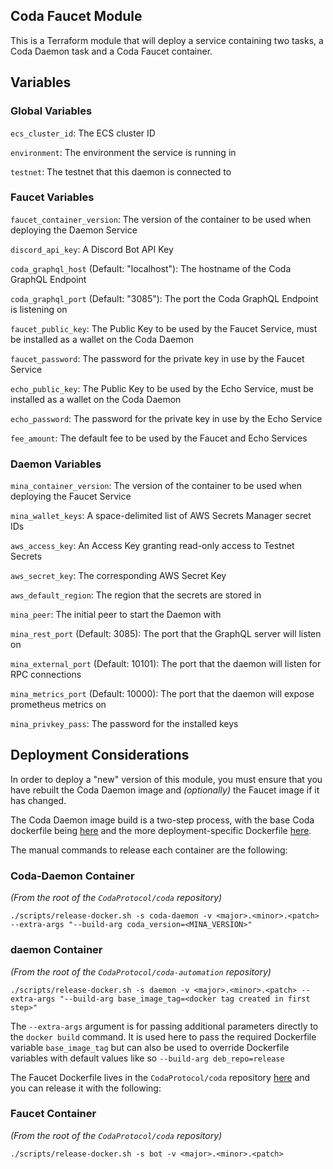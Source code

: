 ## Coda Faucet Module

This is a Terraform module that will deploy a service containing two tasks, a Coda Daemon task and a Coda Faucet container.

## Variables 

### Global Variables 

`ecs_cluster_id`: The ECS cluster ID

`environment`: The environment the service is running in

`testnet`: The testnet that this daemon is connected to

### Faucet Variables

`faucet_container_version`: The version of the container to be used when deploying the Daemon Service

`discord_api_key`: A Discord Bot API Key

`coda_graphql_host` (Default: "localhost"): The hostname of the Coda GraphQL Endpoint

`coda_graphql_port` (Default: "3085"): The port the Coda GraphQL Endpoint is listening on

`faucet_public_key`: The Public Key to be used by the Faucet Service, must be installed as a wallet on the Coda Daemon

`faucet_password`: The password for the private key in use by the Faucet Service

`echo_public_key`: The Public Key to be used by the Echo Service, must be installed as a wallet on the Coda Daemon

`echo_password`: The password for the private key in use by the Echo Service

`fee_amount`: The default fee to be used by the Faucet and Echo Services

### Daemon Variables

`mina_container_version`: The version of the container to be used when deploying the Faucet Service

`mina_wallet_keys`: A space-delimited list of AWS Secrets Manager secret IDs

`aws_access_key`: An Access Key granting read-only access to Testnet Secrets

`aws_secret_key`: The corresponding AWS Secret Key

`aws_default_region`: The region that the secrets are stored in

`mina_peer`: The initial peer to start the Daemon with

`mina_rest_port` (Default: 3085): The port that the GraphQL server will listen on

`mina_external_port` (Default: 10101): The port that the daemon will listen for RPC connections

`mina_metrics_port` (Default: 10000): The port that the daemon will expose prometheus metrics on

`mina_privkey_pass`: The password for the installed keys

## Deployment Considerations

In order to deploy a "new" version of this module, you must ensure that you have rebuilt the Coda Daemon image and *(optionally)* the Faucet image if it has changed.

The Coda Daemon image build is a two-step process, with the base Coda dockerfile being [here](https://github.com/CodaProtocol/coda/blob/develop/dockerfiles/Dockerfile-coda-daemon) and the more deployment-specific Dockerfile [here](https://github.com/CodaProtocol/coda-automation/blob/master/services/daemon/Dockerfile). 

The manual commands to release each container are the following: 

### Coda-Daemon Container

*(From the root of the `CodaProtocol/coda` repository)*

`./scripts/release-docker.sh -s coda-daemon -v <major>.<minor>.<patch> --extra-args "--build-arg coda_version=<MINA_VERSION>"`

### daemon Container

*(From the root of the `CodaProtocol/coda-automation` repository)*

`./scripts/release-docker.sh -s daemon -v <major>.<minor>.<patch> --extra-args "--build-arg base_image_tag=<docker tag created in first step>"`

The `--extra-args` argument is for passing additional parameters directly to the `docker build` command. It is used here to pass the required Dockerfile variable `base_image_tag` but can also be used to override Dockerfile variables with default values like so `--build-arg deb_repo=release`

The Faucet Dockerfile lives in the `CodaProtocol/coda` repository [here](https://github.com/CodaProtocol/coda/blob/develop/frontend/bot/Dockerfile) and you can release it with the following: 

### Faucet Container 

*(From the root of the `CodaProtocol/coda` repository)*

`./scripts/release-docker.sh -s bot -v <major>.<minor>.<patch>`

